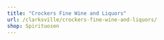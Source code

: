 ```yaml
---
title: "Crockers Fine Wine and Liquors"
url: /clarksville/crockers-fine-wine-and-liquors/
shop: Spirituosen
---
```

